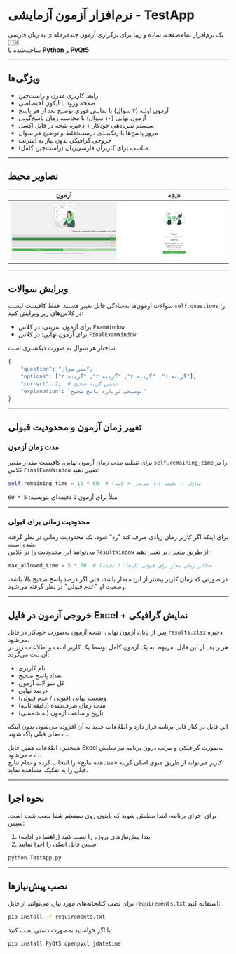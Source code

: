 #  نرم‌افزار آزمون آزمایشی - TestApp

یک نرم‌افزار تمام‌صفحه، ساده و زیبا برای برگزاری آزمون چندمرحله‌ای به زبان فارسی 🇮🇷  
ساخته‌شده با **Python** و **PyQt5**

---

##  ویژگی‌ها

- رابط کاربری مدرن و راست‌چین
- صفحه ورود با آیکون اختصاصی
- آزمون اولیه (۴ سوال) با نمایش فوری توضیح بعد از هر پاسخ
- آزمون نهایی (۱۰ سوال) با محاسبه زمان پاسخ‌گویی
- سیستم نمره‌دهی خودکار + ذخیره نتیجه در فایل اکسل
- مرور پاسخ‌ها با رنگ‌بندی درست/غلط و توضیح هر سوال
- خروجی گرافیکی بدون نیاز به اینترنت
- مناسب برای کاربران فارسی‌زبان (راست‌چین کامل)

---

##  تصاویر محیط

| آزمون | نتیجه |
|------|--------|
| ![](./Images/QuestionPage-Design.png) | ![](./Images/ResultPage-Design.png) |

---
##  ویرایش سوالات

سوالات آزمون‌ها به‌سادگی قابل تغییر هستند. فقط کافیست لیست `self.questions` را در کلاس‌های زیر ویرایش کنید:

- برای آزمون تمرینی: در کلاس `ExamWindow`
- برای آزمون نهایی: در کلاس `FinalExamWindow`

ساختار هر سوال به صورت دیکشنری است:

```python
{
    "question": "متن سوال",
    "options": ["گزینه ۱", "گزینه ۲", "گزینه ۳", "گزینه ۴"],
    "correct": 2,  # اندیس گزینه صحیح
    "explanation": "توضیحی درباره پاسخ صحیح"
}
```

---
##  تغییر زمان آزمون و محدودیت قبولی

###  مدت زمان آزمون
برای تنظیم مدت زمان آزمون نهایی، کافیست مقدار متغیر `self.remaining_time` را در کلاس `FinalExamWindow` تغییر دهید:

```python
self.remaining_time = 10 * 60  # معادل ۱۰ دقیقه (۱۰ ضربدر ۶۰ ثانیه)
```

مثلاً برای آزمون ۵ دقیقه‌ای بنویسید: `5 * 60`

---

###  محدودیت زمانی برای قبولی

برای اینکه اگر کاربر زمان زیادی صرف کند "رد" شود، یک محدودیت زمانی در نظر گرفته شده است.  
می‌توانید این محدودیت را در کلاس `ResultWindow` از طریق متغیر زیر تغییر دهید:

```python
max_allowed_time = 5 * 60  # حداکثر زمان مجاز برای قبولی (اینجا: ۵ دقیقه)
```
در صورتی که زمان کاربر بیشتر از این مقدار باشد، حتی اگر درصد پاسخ صحیح بالا باشد، وضعیت او "عدم قبولی" در نظر گرفته می‌شود.

---
##  خروجی آزمون در فایل Excel + نمایش گرافیکی

پس از پایان آزمون نهایی، نتیجه آزمون به‌صورت خودکار در فایل `results.xlsx` ذخیره می‌شود.  
هر ردیف از این فایل، مربوط به یک آزمون کامل توسط یک کاربر است و اطلاعات زیر در آن ثبت می‌گردد:

-  نام کاربری
-  تعداد پاسخ صحیح
-  کل سوالات آزمون
-  درصد نهایی
-  وضعیت نهایی (قبولی / عدم قبولی)
-  مدت زمان صرف‌شده (دقیقه:ثانیه)
-  تاریخ و ساعت آزمون (به شمسی)

 این فایل در کنار فایل برنامه قرار دارد و اطلاعات جدید به آن افزوده می‌شود، بدون اینکه داده‌های قبلی پاک شوند.
 
 همچنین، اطلاعات همین فایل Excel به‌صورت گرافیکی و مرتب درون برنامه نیز نمایش داده می‌شود.  
کاربر می‌تواند از طریق منوی اصلی گزینه «مشاهده نتایج» را انتخاب کرده و تمام نتایج قبلی را به تفکیک مشاهده نماید.

---
##  نحوه اجرا

برای اجرای برنامه، ابتدا مطمئن شوید که پایتون روی سیستم شما نصب شده است. سپس:

1. ابتدا پیش‌نیازهای پروژه را نصب کنید (راهنما در ادامه)
2. سپس فایل اصلی را اجرا نمایید:

```bash
python TestApp.py
```

---

##  نصب پیش‌نیازها

برای نصب کتابخانه‌های مورد نیاز، می‌توانید از فایل `requirements.txt` استفاده کنید:

```bash
pip install -r requirements.txt
```

یا اگر خواستید به‌صورت دستی نصب کنید:

```bash
pip install PyQt5 openpyxl jdatetime
```
